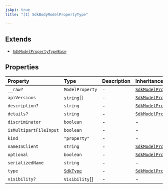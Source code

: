 ```yaml
---
jsApi: true
title: "[I] SdkBodyModelPropertyType"

---
```

## Extends

- [`SdkModelPropertyTypeBase`](SdkModelPropertyTypeBase.md)

## Properties

| Property | Type | Description | Inheritance |
| :------ | :------ | :------ | :------ |
| `__raw?` | `ModelProperty` | - | [`SdkModelPropertyTypeBase.__raw`](SdkModelPropertyTypeBase.md) |
| `apiVersions` | `string`[] | - | [`SdkModelPropertyTypeBase.apiVersions`](SdkModelPropertyTypeBase.md) |
| `description?` | `string` | - | [`SdkModelPropertyTypeBase.description`](SdkModelPropertyTypeBase.md) |
| `details?` | `string` | - | [`SdkModelPropertyTypeBase.details`](SdkModelPropertyTypeBase.md) |
| `discriminator` | `boolean` | - | - |
| `isMultipartFileInput` | `boolean` | - | - |
| `kind` | `"property"` | - | - |
| `nameInClient` | `string` | - | [`SdkModelPropertyTypeBase.nameInClient`](SdkModelPropertyTypeBase.md) |
| `optional` | `boolean` | - | [`SdkModelPropertyTypeBase.optional`](SdkModelPropertyTypeBase.md) |
| `serializedName` | `string` | - | - |
| `type` | [`SdkType`](../type-aliases/SdkType.md) | - | [`SdkModelPropertyTypeBase.type`](SdkModelPropertyTypeBase.md) |
| `visibility?` | `Visibility`[] | - | - |
